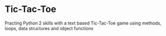 # Tic-Tac-Toe
Practing Python 2 skills with a text based Tic-Tac-Toe game using methods, loops, data structures and object functions
